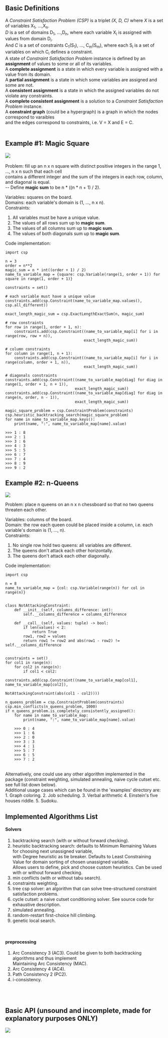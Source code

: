 ## Basic Definitions
A _Constraint Satisfaction Problem (CSP)_ is a triplet _(X, D, C)_ where _X_ is a set of variables X<sub>1</sub>, ...,X<sub>n</sub>.  
_D_ is a set of domains D<sub>1</sub>, ...,D<sub>n</sub>, where each variable X<sub>i</sub> is assigned with values from domain D<sub>i</sub>.  
And _C_ is a set of constraints C<sub>1</sub>(S<sub>1</sub>), ..., C<sub>m</sub>(S<sub>m</sub>), where each S<sub>i</sub> is a set of variables on which C<sub>i</sub> defines a constraint.  
A state of _Constraint Satisfaction Problem_ instance is defined by an **assignment** of values to some or all of its variables.  
A **complete assignment** is a state in which every variable is assigned with a value from its domain.  
A **partial assignment** is a state in which some variables are assigned and some are not.  
A **consistent assignment** is a state in which the assigned variables do not violate any constraints.  
A **complete consistent assignment** is a solution to a _Constraint Satisfaction Problem_ instance.  
A **constraint graph** (could be a hypergraph) is a graph in which the nodes correspond to varaibles  
and the edges correspond to constraints, i.e. V = X and E = C.
<br>
<br>

## Example #1: Magic Square
![](https://upload.wikimedia.org/wikipedia/commons/e/e4/Magicsquareexample.svg)  
<br>
Problem: fill up an n x n square with distinct positive integers in the range 1, ..., n x n such that each cell  
contains a different integer and the sum of the integers in each row, column, and diagonal is equal.  
-- Define **magic sum** to be n * ((n * n + 1) / 2).  

Variables: squares on the board.  
Domains: each variable's domain is (1, ..., n x n).   
Constraints:  
1. All variables must be have a unique value.
2. The values of all rows sum up to **magic sum**.
3. The values of all columns sum up to **magic sum**.
4. The values of both diagonals sum up to **magic sum**.

Code implementation:

    import csp
      
    n = 3  
    order = n**2  
    magic_sum = n * int((order + 1) / 2)  
    name_to_variable_map = {square: csp.Variable(range(1, order + 1)) for square in range(1, order + 1)}  
    
    constraints = set()
    
    # each variable must have a unique value  
    constraints.add(csp.Constraint(name_to_variable_map.values(), csp.all_different))  
    
    exact_length_magic_sum = csp.ExactLengthExactSum(n, magic_sum)  
    
    # row constraints
    for row in range(1, order + 1, n):  
        constraints.add(csp.Constraint((name_to_variable_map[i] for i in range(row, row + n)),  
                                       exact_length_magic_sum))  
    
    # column constraints
    for column in range(1, n + 1):  
        constraints.add(csp.Constraint((name_to_variable_map[i] for i in range(column, order + 1, n)),  
                                       exact_length_magic_sum))  
    
    # diagonals constraints
    constraints.add(csp.Constraint((name_to_variable_map[diag] for diag in range(1, order + 1, n + 1)), 
                                   exact_length_magic_sum))  
    constraints.add(csp.Constraint((name_to_variable_map[diag] for diag in range(n, order, n - 1)), 
                                   exact_length_magic_sum))  
    
    magic_square_problem = csp.ConstraintProblem(constraints)  
    csp.heuristic_backtracking_search(magic_square_problem)  
    for name in name_to_variable_map.keys():  
        print(name, ":", name_to_variable_map[name].value)  
    
    >>> 1 : 8  
    >>> 2 : 1  
    >>> 3 : 6  
    >>> 4 : 3  
    >>> 5 : 5  
    >>> 6 : 7  
    >>> 7 : 4  
    >>> 8 : 9  
    >>> 9 : 2  

## Example #2: n-Queens
![](https://i.imgur.com/Ujq4LzZ.png)
<br>

Problem: place n queens on an n x n chessboard so that no two queens threaten each other.

Variables: columns of the board.  
Domain: the row each queen could be placed inside a column, i.e. each variable's domain is (1, ..., n).  
Constraints:  
1. No single row hold two queens: all variables are different.
2. The queens don't attack each other horizontally.
3. The queens don't attack each other diagonally.

Code implementation:
   
    import csp
    
    n = 8
    name_to_variable_map = {col: csp.Variable(range(n)) for col in range(n)}
    
    
    class NotAttackingConstraint:
        def __init__(self, columns_difference: int):
            self.__columns_difference = columns_difference
    
        def __call__(self, values: tuple) -> bool:
            if len(values) < 2:
                return True
            row1, row2 = values
            return row1 != row2 and abs(row1 - row2) != self.__columns_difference
    
    
    constraints = set()
    for col1 in range(n):
        for col2 in range(n):
            if col1 < col2:
                constraints.add(csp.Constraint((name_to_variable_map[col1], name_to_variable_map[col2]),
                                               NotAttackingConstraint(abs(col1 - col2))))
    
    n_queens_problem = csp.ConstraintProblem(constraints)
    csp.min_conflicts(n_queens_problem, 1000)
    if n_queens_problem.is_completely_consistently_assigned():
        for name in name_to_variable_map:
            print(name, ":", name_to_variable_map[name].value)
    
        >>> 0 : 4
        >>> 1 : 6
        >>> 2 : 0
        >>> 3 : 3
        >>> 4 : 1
        >>> 5 : 7
        >>> 6 : 5
        >>> 7 : 2

<br>
Alternatively, one could use any other algorithm implemented in the package (constraint weighting, simulated annealing,  
naive cycle cutset etc. see full list down below).
<br>
Additional usage cases which can be found in the 'examples' directory are:
1. Graph coloring.
2. Job scheduling.
3. Verbal arithmetic
4. Einstein's five houses riddle.
5. Sudoku.
<br>

## Implemented Algorithms List
#### Solvers
1. backtracking search (with or without forward checking).
2. heuristic backtracking search: defaults to Minimum Remaining Values for choosing next unassigned variable,  
with Degree heuristic as tie breaker. Defaults to Least Constraining Value for domain sorting of chosen unassigned variable.  
Allows users to define, pick and choose custom heuristics. Can be used with or without forward checking.
3. min conflicts (with or without tabu search).
4. constraints weighting.
5. tree csp solver: an algorithm that can solve tree-structured constraint satisfaction problems.
6. cycle cutset: a naive cutset conditioning solver. See source code for exhaustive description.
7. simulated annealing.
8. random-restart first-choice hill climbing.
9. genetic local search.
<br>

#### preprocessing
1. Arc Consistency 3 (AC3). Could be given to both backtracking algorithms and thus implement  
Maintaining Arc Consistency (MAC).
2. Arc Consistency 4 (AC4).
3. Path Consistency 2 (PC2).
4. i-consistency.
<br>
<br>

## Basic API (unsound and incomplete, made for explanatory purposes ONLY)
![](https://i.imgur.com/GjwBr45.png)
